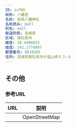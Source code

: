 ```yaml
---
ID: svTWV
総称: 八幡宮
名称: 岩崎八幡神社
名称読み: null
別名: null
都道府県: 宮城県
区域: 東松島市
緯度: 38.4400933
経度: 141.1774097
郵便番号: 9810505
住所: 宮城県東松島市大塩山崎９３−４
---
```


## その他

### 参考URL

| URL | 説明          |
| --- | ------------- |
|     | OpenStreetMap |
